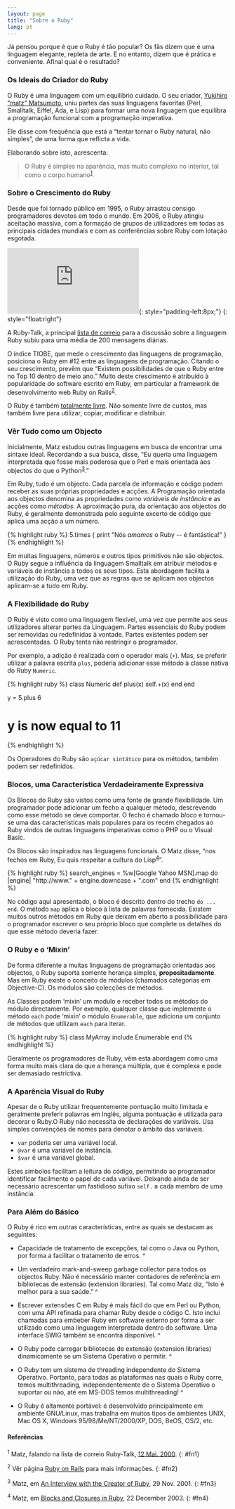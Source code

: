 ```yaml
---
layout: page
title: "Sobre o Ruby"
lang: pt
---
```


Já pensou porque é que o Ruby é tão popular? Os fãs dizem que é uma
linguagem elegante, repleta de arte. E no entanto, dizem que é prática e
conveniente. Afinal qual é o resultado?

### Os Ideais do Criador do Ruby

O Ruby é uma linguagem com um equilíbrio cuidado. O seu criador,
[Yukihiro “matz” Matsumoto][1], uniu partes das suas linguagens
favoritas (Perl, Smalltalk, Eiffel, Ada, e Lisp) para formar uma nova
linguagem que equilibra a programação funcional com a programação
imperativa.

Ele disse com frequência que está a “tentar tornar o Ruby natural, não
simples”, de uma forma que reflicta a vida.

Elaborando sobre isto, acrescenta:

> O Ruby é simples na aparência, mas muito complexo no interior, tal
> como o corpo humano<sup>[1](#fn1)</sup>.

### Sobre o Crescimento do Ruby

Desde que foi tornado público em 1995, o Ruby arrastou consigo
programadores devotos em todo o mundo. Em 2006, o Ruby atingiu aceitação
massiva, com a formação de grupos de utilizadores em todas as principais
cidades mundiais e com as conferências sobre Ruby com lotação esgotada.

![Graph courtesy of
Gmane.](http://gmane.org/plot-rate.php?group=gmane.comp.lang.ruby.general&amp;width=280&amp;height=140&amp;title=Ruby-Talk+Activity+over+4+Years
"Graph courtesy of Gmane."){: style="padding-left:8px;"}
{: style="float:right"}

A Ruby-Talk, a principal [lista de
correio](/pt/comunidade/listas-de-correio/) para a discussão sobre a
linguagem Ruby subiu para uma média de 200 mensagens diárias.

O índice TIOBE, que mede o crescimento das linguagens de programação,
posiciona o Ruby em #12 entre as linguagens de programação. Citando o
seu crescimento, prevêm que “Existem possibilidades de que o Ruby entre
no Top 10 dentro de meio ano.” Muito deste crescimento é atribuído à
popularidade do software escrito em Ruby, em particular a framework de
desenvolvimento web Ruby on Rails<sup>[2](#fn2)</sup>.

O Ruby é também [totalmente livre](./license.txt). Não somente livre de
custos, mas também livre para utilizar, copiar, modificar e distribuir.

### Vêr Tudo como um Objecto

Inicialmente, Matz estudou outras linguagens em busca de encontrar uma
sintaxe ideal. Recordando a sua busca, disse, “Eu queria uma linguagem
interpretada que fosse mais poderosa que o Perl e mais orientada aos
objectos do que o Python<sup>[3](#fn3)</sup>.”

Em Ruby, tudo é um objecto. Cada parcela de informação e código podem
receber as suas próprias propriedades e acções. A Programação orientada
aos objectos denomina as propriedades como *variáveis de instância* e as
acções como *métodos*. A aproximação pura, da orientação aos objectos do
Ruby, é geralmente demonstrada pelo seguinte excerto de código que
aplica uma acção a um número.

{% highlight ruby %}
5.times { print "Nós *amamos* o Ruby -- é fantástica!" }
{% endhighlight %}

Em muitas linguagens, números e outros tipos primitivos não são
objectos. O Ruby segue a influência da linguagem Smalltalk em atribuir
métodos e variáveis de instância a todos os seus tipos. Esta abordagem
facilita a utilização do Ruby, uma vez que as regras que se aplicam aos
objectos aplicam-se a tudo em Ruby.

### A Flexibilidade do Ruby

O Ruby é visto como uma linguagem flexível, uma vez que permite aos seus
utilizadores alterar partes da Linguagem. Partes essenciais do Ruby
podem ser removidas ou redefinidas à vontade. Partes existentes podem
ser acrescentadas. O Ruby tenta não restringir o programador.

Por exemplo, a adição é realizada com o operador mais (`+`). Mas, se
preferir utilizar a palavra escrita `plus`, poderia adicionar esse
método à classe nativa do Ruby `Numeric`.

{% highlight ruby %}
class Numeric
  def plus(x)
    self.+(x)
  end
end

y = 5.plus 6
# y is now equal to 11
{% endhighlight %}

Os Operadores do Ruby são `açúcar sintático` para os métodos, também
podem ser redefinidos.

### Blocos, uma Caracteristica Verdadeiramente Expressiva

Os Blocos do Ruby são vistos como uma fonte de grande flexibilidade. Um
programador pode adicionar um fecho a qualquer método, descrevendo como
esse método se deve comportar. O fecho é chamado *bloco* e tornou-se uma
das características mais populares para os recém chegados ao Ruby vindos
de outras linguagens imperativas como o PHP ou o Visual Basic.

Os Blocos são inspirados nas linguagens funcionais. O Matz disse, “nos
fechos em Ruby, Eu quis respeitar a cultura do
Lisp<sup>[4](#fn4)</sup>”.

{% highlight ruby %}
search_engines = 
  %w[Google Yahoo MSN].map do |engine|
    "http://www." + engine.downcase + ".com"
  end
{% endhighlight %}

No código aqui apresentado, o bloco é descrito dentro do trecho `do ...
end`. O método `map` aplica o bloco à lista de palavras fornecida.
Existem muitos outros métodos em Ruby que deixam em aberto a
possibilidade para o programador escrever o seu próprio bloco que
complete os detalhes do que esse método deveria fazer.

### O Ruby e o ‘Mixin’

De forma diferente a muitas linguagens de programação orientadas aos
objectos, o Ruby suporta somente herança simples, **propositadamente**.
Mas em Ruby existe o conceito de módulos (chamados categorias em
Objective-C). Os módulos são colecções de métodos.

As Classes podem ‘mixin’ um modulo e receber todos os métodos do módulo
directamente. Por exemplo, qualquer classe que implemente o método
`each` pode ‘mixin’ o módulo `Enumerable`, que adiciona um conjunto de
métodos que utilizam `each` para iterar.

{% highlight ruby %}
class MyArray
  include Enumerable
end
{% endhighlight %}

Geralmente os programadores de Ruby, vêm esta abordagem como uma forma
muito mais clara do que a herança múltipla, que é complexa e pode ser
demasiado restrictiva.

### A Aparência Visual do Ruby

Apesar de o Ruby utilizar frequentemente pontuação muito limitada e
geralmente preferir palavras em Inglês, alguma pontuação é utilizada
para decorar o Ruby.O Ruby não necessita de declarações de variáveis.
Usa simples convenções de nomes para denotar o âmbito das variáveis.

* `var` poderia ser uma variável local.
* `@var` é uma variável de instância.
* `$var` é uma variável global.

Estes símbolos facilitam a leitura do código, permitindo ao programador
identificar facilmente o papel de cada variável. Deixando ainda de ser
necessário acrescentar um fastidioso sufixo `self.` a cada membro de uma
instância.

### Para Além do Básico

O Ruby é rico em outras características, entre as quais se destacam as
seguintes:

* Capacidade de tratamento de excepções, tal como o Java ou Python, por
  forma a facilitar o tratamento de erros.
^

* Um verdadeiro mark-and-sweep garbage collector para todos os objectos
  Ruby. Não é necessário manter contadores de referência em bibliotecas
  de extensão (extension libraries). Tal como Matz diz, “Isto é melhor
  para a sua saúde.”
^

* Escrever extensões C em Ruby é mais fácil do que em Perl ou Python,
  com uma API refinada para chamar Ruby desde o código C. Isto inclui
  chamadas para embeber Ruby em software externo por forma a ser
  utilizado como uma linguagem interpretada dentro do software. Uma
  interface SWIG também se encontra disponível.
^

* O Ruby pode carregar bibliotecas de extensão (extension libraries)
  dinamicamente se um Sistema Operativo o permitir.
^

* O Ruby tem um sistema de threading independente do Sistema Operativo.
  Portanto, para todas as plataformas nas quais o Ruby corre, temos
  multithreading, independentemente de o Sistema Operativo o suportar ou
  não, até em MS-DOS temos multithreading!
^

* O Ruby é altamente portável: é desenvolvido principalmente em ambiente
  GNU/Linux, mas trabalha em muitos tipos de ambientes UNIX, Mac OS X,
  Windows 95/98/Me/NT/2000/XP, DOS, BeOS, OS/2, etc.

#### Referências

<sup>1</sup> Matz, falando na lista de correio Ruby-Talk, [12 Mai.
2000][2].
{: #fn1}

<sup>2</sup> Vêr página [Ruby on Rails][3] para mais informações.
{: #fn2}

<sup>3</sup> Matz, em [An Interview with the Creator of Ruby][4], 29
Nov. 2001.
{: #fn3}

<sup>4</sup> Matz, em [Blocks and Closures in Ruby][5], 22 December
2003.
{: #fn4}



[1]: http://www.rubyist.net/~matz/ 
[2]: http://blade.nagaokaut.ac.jp/cgi-bin/scat.rb/ruby/ruby-talk/2773 
[3]: http://rubyonrails.org/ 
[4]: http://www.linuxdevcenter.com/pub/a/linux/2001/11/29/ruby.html 
[5]: http://www.artima.com/intv/closures2.html 
